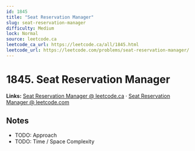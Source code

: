 ```yaml
--- 
id: 1845
title: "Seat Reservation Manager"
slug: seat-reservation-manager
difficulty: Medium
lock: Normal
source: leetcode.ca
leetcode_ca_url: https://leetcode.ca/all/1845.html
leetcode_url: https://leetcode.com/problems/seat-reservation-manager/
---
```


# 1845. Seat Reservation Manager

**Links:** [Seat Reservation Manager @ leetcode.ca](https://leetcode.ca/all/1845.html) · [Seat Reservation Manager @ leetcode.com](https://leetcode.com/problems/seat-reservation-manager/)

## Notes
- TODO: Approach
- TODO: Time / Space Complexity
